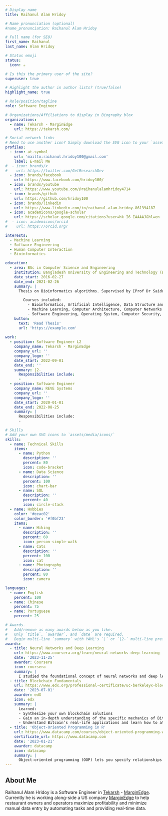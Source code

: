 ```yaml
---
# Display name
title: Raihanul Alam Hridoy

# Name pronunciation (optional)
#name_pronunciation: Raihanul Alam Hridoy

# Full name (for SEO)
first_name: Raihanul
last_name: Alam Hridoy

# Status emoji
status:
  icon: ☕️

# Is this the primary user of the site?
superuser: true

# Highlight the author in author lists? (true/false)
highlight_name: true

# Role/position/tagline
role: Software Engineer

# Organizations/Affiliations to display in Biography blox
organizations:
  - name: Tekarsh - MarginEdge
    url: https://tekarsh.com/

# Social network links
# Need to use another icon? Simply download the SVG icon to your `assets/media/icons/` folder.
profiles:
  - icon: at-symbol
    url: 'mailto:raihanul.hridoy100@gmail.com'
    label: E-mail Me
#  - icon: brands/x
#    url: https://twitter.com/GetResearchDev
  - icon: brands/facebook
    url: https://www.facebook.com/hridoy100/
  - icon: brands/youtube
    url: https://www.youtube.com/@raihanulalamhridoy4714
  - icon: brands/github
    url: https://github.com/hridoy100
  - icon: brands/linkedin
    url: https://www.linkedin.com/in/raihanul-alam-hridoy-861394187
  - icon: academicons/google-scholar
    url: https://scholar.google.com/citations?user=hk_I6_IAAAAJ&hl=en
#  - icon: academicons/orcid
#    url: https://orcid.org/

interests:
  - Machine Learning
  - Software Engineering
  - Human Computer Interaction
  - Bioinformatics

education:
  - area: BSc in Computer Science and Engineering
    institution: Bangladesh University of Engineering and Technology (BUET)
    date_start: 2016-02-27
    date_end: 2021-02-26
    summary: |
      Thesis on Bioinformatics algorithms. Supervised by [Prof Dr Saidur Rahman](https://saidurrahman.buet.ac.bd/). Presented paper at 12th ICECE an IEEE conference.

        Courses included:
          - Bioinformatics, Artificial Intelligence, Data Structure and Algorithms
          - Machine Learning, Computer Architecture, Computer Networks
          - Software Engineering, Operating System, Computer Security, High Performance Database System
    button:
      text: 'Read Thesis'
      url: 'https://example.com'
      
work:
  - position: Software Engineer L2
    company_name: Tekarsh - MarginEdge
    company_url: ''
    company_logo: ''
    date_start: 2022-09-01
    date_end: ''
    summary: |2-
      Responsibilities include:
      - 
  - position: Software Engineer
    company_name: REVE Systems
    company_url: ''
    company_logo: ''
    date_start: 2020-01-01
    date_end: 2022-08-25
    summary: |
      Responsibilities include:
      - 

# Skills
# Add your own SVG icons to `assets/media/icons/`
skills:
  - name: Technical Skills
    items:
      - name: Python
        description: ''
        percent: 80
        icon: code-bracket
      - name: Data Science
        description: ''
        percent: 100
        icon: chart-bar
      - name: SQL
        description: ''
        percent: 40
        icon: circle-stack
  - name: Hobbies
    color: '#eeac02'
    color_border: '#f0bf23'
    items:
      - name: Hiking
        description: ''
        percent: 60
        icon: person-simple-walk
      - name: Cats
        description: ''
        percent: 100
        icon: cat
      - name: Photography
        description: ''
        percent: 80
        icon: camera

languages:
  - name: English
    percent: 100
  - name: Chinese
    percent: 75
  - name: Portuguese
    percent: 25

# Awards.
#   Add/remove as many awards below as you like.
#   Only `title`, `awarder`, and `date` are required.
#   Begin multi-line `summary` with YAML's `|` or `|2-` multi-line prefix and indent 2 spaces below.
awards:
  - title: Neural Networks and Deep Learning
    url: https://www.coursera.org/learn/neural-networks-deep-learning
    date: '2023-11-25'
    awarder: Coursera
    icon: coursera
    summary: |
      I studied the foundational concept of neural networks and deep learning. By the end, I was familiar with the significant technological trends driving the rise of deep learning; build, train, and apply fully connected deep neural networks; implement efficient (vectorized) neural networks; identify key parameters in a neural network’s architecture; and apply deep learning to your own applications.
  - title: Blockchain Fundamentals
    url: https://www.edx.org/professional-certificate/uc-berkeleyx-blockchain-fundamentals
    date: '2023-07-01'
    awarder: edX
    icon: edx
    summary: |
      Learned:
      - Synthesize your own blockchain solutions
      - Gain an in-depth understanding of the specific mechanics of Bitcoin
      - Understand Bitcoin’s real-life applications and learn how to attack and destroy Bitcoin, Ethereum, smart contracts and Dapps, and alternatives to Bitcoin’s Proof-of-Work consensus algorithm
  - title: 'Object-Oriented Programming in R'
    url: https://www.datacamp.com/courses/object-oriented-programming-with-s3-and-r6-in-r
    certificate_url: https://www.datacamp.com
    date: '2023-01-21'
    awarder: datacamp
    icon: datacamp
    summary: |
      Object-oriented programming (OOP) lets you specify relationships between functions and the objects that they can act on, helping you manage complexity in your code. This is an intermediate level course, providing an introduction to OOP, using the S3 and R6 systems. S3 is a great day-to-day R programming tool that simplifies some of the functions that you write. R6 is especially useful for industry-specific analyses, working with web APIs, and building GUIs.
---
```


## About Me

Raihanul Alam Hridoy is a Software Engineer in [Tekarsh](https://tekarsh.com/) - [MarginEdge](https://www.marginedge.com/). 
Currently he is working along-side a US company [MarginEdge](https://www.marginedge.com/) to 
help restaurant owners and operators maximize profitability and minimize manual data entry by automating tasks and providing real-time data.